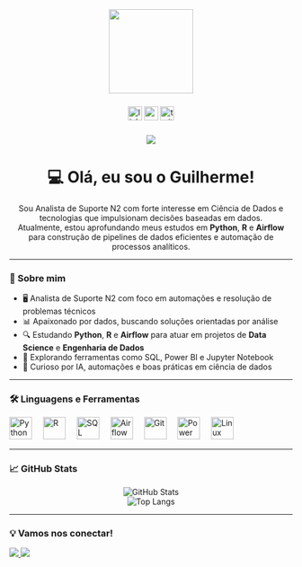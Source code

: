 <div align="center">
  <img height="150" src="https://media.giphy.com/media/M9gbBd9nbDrOTu1Mqx/giphy.gif"  />
</div>

###

<div align="center">
  <img src="https://img.shields.io/static/v1?message=LinkedIn&logo=linkedin&label=&color=0077B5&logoColor=white&labelColor=&style=for-the-badge" height="25" alt="linkedin logo"  />
  <img src="https://img.shields.io/static/v1?message=Youtube&logo=youtube&label=&color=FF0000&logoColor=white&labelColor=&style=for-the-badge" height="25" alt="youtube logo"  />
  <img src="https://img.shields.io/static/v1?message=Twitter&logo=twitter&label=&color=1DA1F2&logoColor=white&labelColor=&style=for-the-badge" height="25" alt="twitter logo"  />
</div>

###

<div align="center">
  <img src="https://visitor-badge.laobi.icu/badge?page_id=maurodesouza.maurodesouza&"  />
</div>

###

<h1 align="center">💻 Olá, eu sou o Guilherme!</h1>

<p align="center">
Sou Analista de Suporte N2 com forte interesse em Ciência de Dados e tecnologias que impulsionam decisões baseadas em dados.<br>
Atualmente, estou aprofundando meus estudos em <strong>Python</strong>, <strong>R</strong> e <strong>Airflow</strong> para construção de pipelines de dados eficientes e automação de processos analíticos.
</p>

---

<h3 align="left">🧠 Sobre mim</h3>

<ul>
  <li>🖥️ Analista de Suporte N2 com foco em automações e resolução de problemas técnicos</li>
  <li>📊 Apaixonado por dados, buscando soluções orientadas por análise</li>
  <li>🔍 Estudando <strong>Python</strong>, <strong>R</strong> e <strong>Airflow</strong> para atuar em projetos de <strong>Data Science</strong> e <strong>Engenharia de Dados</strong></li>
  <li>🚀 Explorando ferramentas como SQL, Power BI e Jupyter Notebook</li>
  <li>🧪 Curioso por IA, automações e boas práticas em ciência de dados</li>
</ul>

---

<h3 align="left">🛠 Linguagens e Ferramentas</h3>

<div align="left">
  <img src="https://cdn.jsdelivr.net/gh/devicons/devicon/icons/python/python-original.svg" height="40" alt="Python" />
  <img width="12" />
  <img src="https://www.r-project.org/logo/Rlogo.svg" height="40" alt="R" />
  <img width="12" />
  <img src="https://cdn.jsdelivr.net/gh/devicons/devicon/icons/mysql/mysql-original.svg" height="40" alt="SQL" />
  <img width="12" />
  <img src="https://seeklogo.com/images/A/apache-airflow-logo-1DEAA6B5A0-seeklogo.com.png" height="40" alt="Airflow" />
  <img width="12" />
  <img src="https://cdn.jsdelivr.net/gh/devicons/devicon/icons/git/git-original.svg" height="40" alt="Git" />
  <img width="12" />
  <img src="https://upload.wikimedia.org/wikipedia/commons/c/cf/Microsoft_Power_BI_Logo.svg" height="40" alt="Power BI" />
  <img width="12" />
  <img src="https://cdn.jsdelivr.net/gh/devicons/devicon/icons/linux/linux-original.svg" height="40" alt="Linux" />
</div>

---

<h3 align="left">📈 GitHub Stats</h3>

<div align="center">
  <img src="https://github-readme-stats.vercel.app/api?username=SEU_USUARIO_AQUI&show_icons=true&theme=radical" alt="GitHub Stats" />
  <br/>
  <img src="https://github-readme-stats.vercel.app/api/top-langs/?username=SEU_USUARIO_AQUI&layout=compact&theme=radical" alt="Top Langs" />
</div>

---

<h3 align="left">💡 Vamos nos conectar!</h3>

<p align="left">
  <a href="https://www.linkedin.com/in/SEU-LINKEDIN-AQUI" target="_blank">
    <img src="https://img.shields.io/badge/LinkedIn-blue?style=flat&logo=linkedin" />
  </a>
  <a href="mailto:SEUEMAIL@gmail.com">
    <img src="https://img.shields.io/badge/Email-D14836?style=flat&logo=gmail&logoColor=white" />
  </a>
</p>



###
